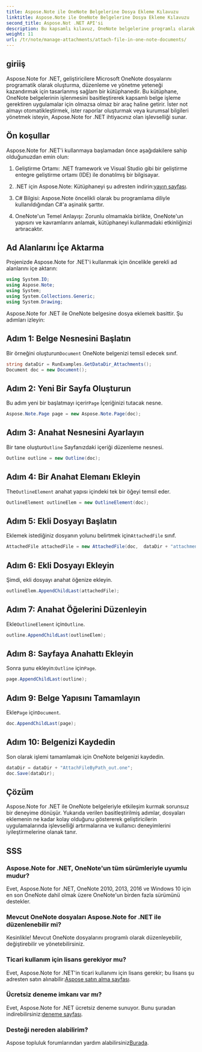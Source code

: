 ```yaml
---
title: Aspose.Note ile OneNote Belgelerine Dosya Ekleme Kılavuzu
linktitle: Aspose.Note ile OneNote Belgelerine Dosya Ekleme Kılavuzu
second_title: Aspose.Not .NET API'si
description: Bu kapsamlı kılavuz, OneNote belgelerine programlı olarak dosya ekleme sürecinde size yol göstererek not alma ve belge yönetimi görevlerinizi yükseltmenize olanak tanır. Net, adım adım talimatlar ve faydalı SSS'lerle.
weight: 11
url: /tr/note/manage-attachments/attach-file-in-one-note-documents/
---
```

## giriiş

Aspose.Note for .NET, geliştiricilere Microsoft OneNote dosyalarını programatik olarak oluşturma, düzenleme ve yönetme yeteneği kazandırmak için tasarlanmış sağlam bir kütüphanedir. Bu kütüphane, OneNote belgelerinin işlenmesini basitleştirerek kapsamlı belge işleme gerektiren uygulamalar için olmazsa olmaz bir araç haline getirir. İster not almayı otomatikleştirmek, ister raporlar oluşturmak veya kurumsal bilgileri yönetmek isteyin, Aspose.Note for .NET ihtiyacınız olan işlevselliği sunar.

## Ön koşullar

Aspose.Note for .NET'i kullanmaya başlamadan önce aşağıdakilere sahip olduğunuzdan emin olun:

1. Geliştirme Ortamı: .NET framework ve Visual Studio gibi bir geliştirme entegre geliştirme ortamı (IDE) ile donatılmış bir bilgisayar.
  
2.  .NET için Aspose.Note: Kütüphaneyi şu adresten indirin:[yayın sayfası](https://releases.aspose.com/note/net/).

3. C# Bilgisi: Aspose.Note öncelikli olarak bu programlama diliyle kullanıldığından C#'a aşinalık şarttır.

4. OneNote'un Temel Anlayışı: Zorunlu olmamakla birlikte, OneNote'un yapısını ve kavramlarını anlamak, kütüphaneyi kullanmadaki etkinliğinizi artıracaktır.

## Ad Alanlarını İçe Aktarma

Projenizde Aspose.Note for .NET'i kullanmak için öncelikle gerekli ad alanlarını içe aktarın:

```csharp
using System.IO;
using Aspose.Note;
using System;
using System.Collections.Generic;
using System.Drawing;
```

Aspose.Note for .NET ile OneNote belgesine dosya eklemek basittir. Şu adımları izleyin:

## Adım 1: Belge Nesnesini Başlatın

 Bir örneğini oluşturun`Document` OneNote belgenizi temsil edecek sınıf.

```csharp
string dataDir = RunExamples.GetDataDir_Attachments();
Document doc = new Document();
```

## Adım 2: Yeni Bir Sayfa Oluşturun

 Bu adım yeni bir başlatmayı içerir`Page` İçeriğinizi tutacak nesne.

```csharp
Aspose.Note.Page page = new Aspose.Note.Page(doc);
```

## Adım 3: Anahat Nesnesini Ayarlayın

 Bir tane oluştur`Outline` Sayfanızdaki içeriği düzenleme nesnesi.

```csharp
Outline outline = new Outline(doc);
```

## Adım 4: Bir Anahat Elemanı Ekleyin

 The`OutlineElement` anahat yapısı içindeki tek bir öğeyi temsil eder.

```csharp
OutlineElement outlineElem = new OutlineElement(doc);
```

## Adım 5: Ekli Dosyayı Başlatın

 Eklemek istediğiniz dosyanın yolunu belirtmek için`AttachedFile` sınıf.

```csharp
AttachedFile attachedFile = new AttachedFile(doc,  dataDir + "attachment.txt");
```

## Adım 6: Ekli Dosyayı Ekleyin

Şimdi, ekli dosyayı anahat öğenize ekleyin.

```csharp
outlineElem.AppendChildLast(attachedFile);
```

## Adım 7: Anahat Öğelerini Düzenleyin

 Ekle`OutlineElement` için`Outline`.

```csharp
outline.AppendChildLast(outlineElem);
```

## Adım 8: Sayfaya Anahattı Ekleyin

 Sonra şunu ekleyin:`Outline` için`Page`.

```csharp
page.AppendChildLast(outline);
```

## Adım 9: Belge Yapısını Tamamlayın

 Ekle`Page` için`Document`.

```csharp
doc.AppendChildLast(page);
```

## Adım 10: Belgenizi Kaydedin

Son olarak işlemi tamamlamak için OneNote belgenizi kaydedin.

```csharp
dataDir = dataDir + "AttachFileByPath_out.one";
doc.Save(dataDir);
```

## Çözüm

Aspose.Note for .NET ile OneNote belgeleriyle etkileşim kurmak sorunsuz bir deneyime dönüşür. Yukarıda verilen basitleştirilmiş adımlar, dosyaları eklemenin ne kadar kolay olduğunu göstererek geliştiricilerin uygulamalarında işlevselliği artırmalarına ve kullanıcı deneyimlerini iyileştirmelerine olanak tanır.

## SSS

### Aspose.Note for .NET, OneNote'un tüm sürümleriyle uyumlu mudur?

Evet, Aspose.Note for .NET, OneNote 2010, 2013, 2016 ve Windows 10 için en son OneNote dahil olmak üzere OneNote'un birden fazla sürümünü destekler.

### Mevcut OneNote dosyaları Aspose.Note for .NET ile düzenlenebilir mi?

Kesinlikle! Mevcut OneNote dosyalarını programlı olarak düzenleyebilir, değiştirebilir ve yönetebilirsiniz.

### Ticari kullanım için lisans gerekiyor mu?

 Evet, Aspose.Note for .NET'in ticari kullanımı için lisans gerekir; bu lisans şu adresten satın alınabilir:[Aspose satın alma sayfası](https://purchase.conholdate.com/buy).

### Ücretsiz deneme imkanı var mı?

 Evet, Aspose.Note for .NET ücretsiz deneme sunuyor. Bunu şuradan indirebilirsiniz:[deneme sayfası](https://releases.aspose.com/).

### Desteği nereden alabilirim?

 Aspose topluluk forumlarından yardım alabilirsiniz[Burada](https://forum.aspose.com/c/note/28).